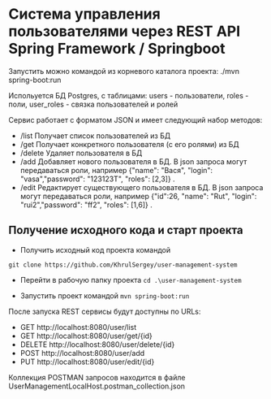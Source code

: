 # Система управления пользователями через REST API Spring Framework / Springboot

Запустить можно командой из корневого каталога проекта: ./mvn spring-boot:run

Испольуется БД Postgres, с таблицами:
users - пользователи, 
roles - поли, 
user_roles - связка пользователей и ролей

Сервис работает с форматом JSON и имеет следующий набор методов:
 
- /list Получает список пользователей из БД
- /get Получает конкретного пользователя (с его ролями) из БД
- /delete Удаляет пользователя в БД
- /add Добавляет нового пользователя в БД. В json запроса могут передаваться роли, например 
{"name": "Вася", "login": "vasa","password": "123123T", "roles": [2,3]} .
- /edit Редактирует существующего пользователя в БД. В json запроса могут передаваться роли, например 
{"id":26, "name": "Rut", "login": "rui2","password": "ff2", "roles": [1,6]} .
 
 ## Получение исходного кода и старт проекта 
 
- Получить исходный код проекта командой
 ```
 git clone https://github.com/KhrulSergey/user-management-system
 ```

- Перейти в рабочую папку проекта
`cd .\user-management-system`

- Запустить проект командой
`mvn spring-boot:run`

После запуска REST сервисы будут доступны по URLs:
 - GET http://localhost:8080/user/list
 - GET http://localhost:8080/user/get/{id}
 - DELETE http://localhost:8080/user/delete/{id}
 - POST http://localhost:8080/user/add
 - PUT http://localhost:8080/user/edit/{id}
 
 Коллекция POSTMAN запросов находится в файле UserManagementLocalHost.postman_collection.json 